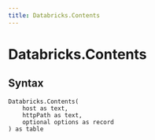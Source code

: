 ```yaml
---
title: Databricks.Contents
---
```


# Databricks.Contents



## Syntax

```powerquery
Databricks.Contents(
    host as text,
    httpPath as text,
    optional options as record
) as table
```



